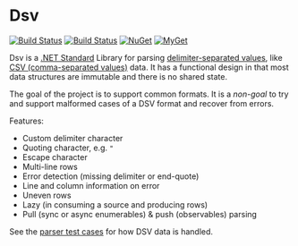 # Dsv

[![Build Status][win-build-badge]][win-builds]
[![Build Status][nix-build-badge]][nix-builds]
[![NuGet][nuget-badge]][nuget-pkg]
[![MyGet][myget-badge]][edge-pkgs]

Dsv is a [.NET Standard][netstd] Library for parsing [delimiter-separated
values][dsv], like [CSV (comma-separated values)][csv] data. It has a
functional design in that most data structures are immutable and there is no
shared state.

The goal of the project is to support common formats. It is a _non-goal_ to
try and support malformed cases of a DSV format and recover from errors.

Features:

- Custom delimiter character
- Quoting character, e.g. `"`
- Escape character
- Multi-line rows
- Error detection (missing delimiter or end-quote)
- Line and column information on error
- Uneven rows
- Lazy (in consuming a source and producing rows)
- Pull (sync or async enumerables) & push (observables) parsing

See the [parser test cases](tests/Tests.md) for how DSV data is handled.


[win-build-badge]: https://img.shields.io/appveyor/ci/raboof/dsv/master.svg?label=windows
[win-builds]: https://ci.appveyor.com/project/raboof/dsv
[nix-build-badge]: https://img.shields.io/travis/atifaziz/Dsv/master.svg?label=linux
[nix-builds]: https://travis-ci.org/atifaziz/Dsv
[myget-badge]: https://img.shields.io/myget/raboof/vpre/Dsv.svg?label=myget
[edge-pkgs]: https://www.myget.org/feed/raboof/package/nuget/Dsv
[nuget-badge]: https://img.shields.io/nuget/v/Dsv.svg
[nuget-pkg]: https://www.nuget.org/packages/Dsv

[dsv]: https://en.wikipedia.org/wiki/Delimiter-separated_values
[csv]: https://en.wikipedia.org/wiki/Comma-separated_values
[netstd]: https://docs.microsoft.com/en-us/dotnet/standard/net-standard
